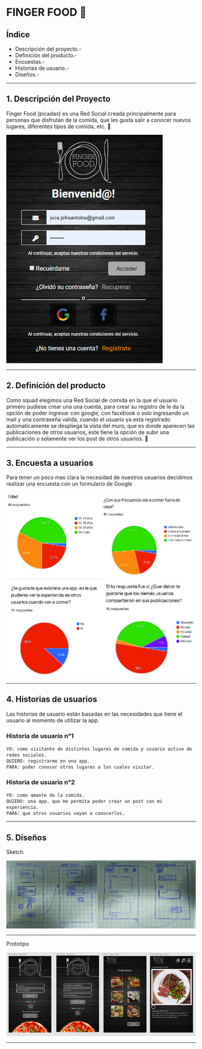 # FINGER FOOD 🍔


## Índice

* Descripción del proyecto.-
* Definición del producto.-
* Encuestas.-
* Historias de usuario.-
* Diseños.-

***

## 1. Descripción del Proyecto

Finger Food (picadas) es una Red Social creada principalmente para personas que disfrutan de la comida, que les gusta salir a conocer nuevos lugares, diferentes tipos de comida, etc. 🍕

![ Pantalla Principal](/src/img/pantalla_inicio.png)

***

## 2. Definición del producto

Como squad elegimos una Red Social de comida en la que el usuario primero pudiese crear una una cuenta, para crear su registro de le da la opción de poder ingresar con google, con facebook o solo ingresando un mail y una contraseña valida, cuando el usuario ya esta registrado automaticamente se despliega la vista del muro, que es donde aparecen las publicaciones de otros usuarios, este tiene la opción de subir una publicación o solamente ver los post de otros usuarios. 💬

***

## 3. Encuesta a usuarios

Para tener un poco mas clara la necesidad de nuestros usuarios decidimos realizar una encuesta con un formulario de Google 

![ Encuesta](/src/img/encuesta.jpg)

***

## 4. Historias de usuarios

Las historias de usuario están basadas en las necesidades que tiene el usuario al momento de utilizar la app. 


### Historia de usuario n°1

    YO: como visitante de distintos lugares de comida y usuario activo de redes sociales.
    QUIERO: registrarme en una app.
    PARA: poder conocer otros lugares a los cuales visitar.

### Historia de usuario n°2

    YO: como amante de la comida.
    QUIERO: una app. que me permita poder crear un post con mi experiencia.
    PARA: que otros usuarios vayan a conocerlos.
   
***

## 5. Diseños

Sketch

![ Sketch](/src/img/sketch.jpg)

*** 
Prototipo 

![ Prototipo](/src/img/prototipo.png)

***



